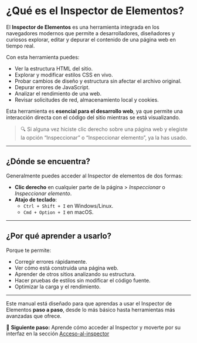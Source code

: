 # ¿Qué es el Inspector de Elementos?

El **Inspector de Elementos** es una herramienta integrada en los navegadores modernos que permite a desarrolladores, diseñadores y curiosos explorar, editar y depurar el contenido de una página web en tiempo real.

Con esta herramienta puedes:

- Ver la estructura HTML del sitio.
- Explorar y modificar estilos CSS en vivo.
- Probar cambios de diseño y estructura sin afectar el archivo original.
- Depurar errores de JavaScript.
- Analizar el rendimiento de una web.
- Revisar solicitudes de red, almacenamiento local y cookies.

Esta herramienta es **esencial para el desarrollo web**, ya que permite una interacción directa con el código del sitio mientras se está visualizando.

> 🔍 Si alguna vez hiciste clic derecho sobre una página web y elegiste la opción “Inspeccionar” o “Inspeccionar elemento”, ya la has usado.

---

## ¿Dónde se encuentra?

Generalmente puedes acceder al Inspector de elementos de dos formas:

- **Clic derecho** en cualquier parte de la página > *Inspeccionar* o *Inspeccionar elemento*.
- **Atajo de teclado**:
  - `Ctrl + Shift + I` en Windows/Linux.
  - `Cmd + Option + I` en macOS.

---

## ¿Por qué aprender a usarlo?

Porque te permite:

- Corregir errores rápidamente.
- Ver cómo está construida una página web.
- Aprender de otros sitios analizando su estructura.
- Hacer pruebas de estilos sin modificar el código fuente.
- Optimizar la carga y el rendimiento.

---

Este manual está diseñado para que aprendas a usar el Inspector de Elementos **paso a paso**, desde lo más básico hasta herramientas más avanzadas que ofrece.

🎯 **Siguiente paso:** Aprende cómo acceder al Inspector y moverte por su interfaz en la sección [Acceso-al-inspector](../../acceso-al-inspector/Metodos-de-acceso.md)
